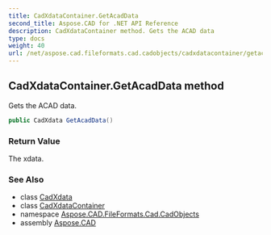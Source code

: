 ```yaml
---
title: CadXdataContainer.GetAcadData
second_title: Aspose.CAD for .NET API Reference
description: CadXdataContainer method. Gets the ACAD data
type: docs
weight: 40
url: /net/aspose.cad.fileformats.cad.cadobjects/cadxdatacontainer/getacaddata/
---
```

## CadXdataContainer.GetAcadData method

Gets the ACAD data.

```csharp
public CadXdata GetAcadData()
```

### Return Value

The xdata.

### See Also

* class [CadXdata](../../cadxdata/)
* class [CadXdataContainer](../)
* namespace [Aspose.CAD.FileFormats.Cad.CadObjects](../../cadxdatacontainer/)
* assembly [Aspose.CAD](../../../)


